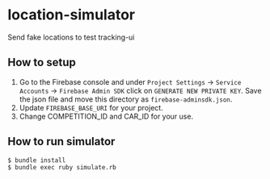 # location-simulator

Send fake locations to test tracking-ui

## How to setup

1. Go to the Firebase console and under `Project Settings` -> `Service Accounts` -> `Firebase Admin SDK` click on `GENERATE NEW PRIVATE KEY`. Save the json file and move this directory as `firebase-adminsdk.json`.
2. Update `FIREBASE_BASE_URI` for your project.
3. Change COMPETITION_ID and CAR_ID for your use.

## How to run simulator

```bash
$ bundle install
$ bundle exec ruby simulate.rb
```
